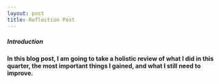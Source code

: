 ```yaml
---
layout: post
title: Reflection Post
---
```


##### Introduction
#### In this blog post, I am going to take a holistic review of what I did in this quarter, the most important things I gained, and what I still need to improve.

